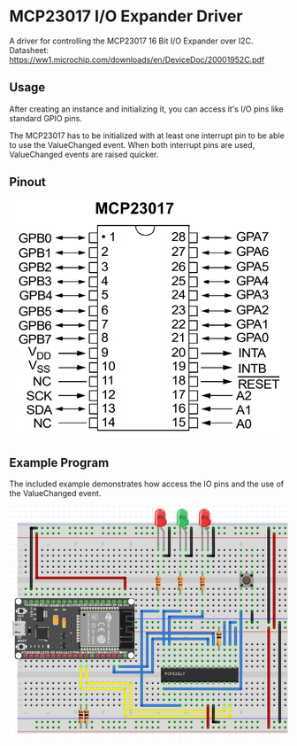 # MCP23017 I/O Expander Driver

A driver for controlling the MCP23017 16 Bit I/O Expander over I2C.
Datasheet: https://ww1.microchip.com/downloads/en/DeviceDoc/20001952C.pdf

## Usage

After creating an instance and initializing it, you can access it's I/O pins like standard GPIO pins.

The MCP23017 has to be initialized with at least one interrupt pin to be able to use the ValueChanged event.
When both interrupt pins are used, ValueChanged events are raised quicker.

## Pinout

![Pinout](pinout.png)

## Example Program

The included example demonstrates how access the IO pins and the use of the ValueChanged event.

![Breadboard](breadboard.png)
